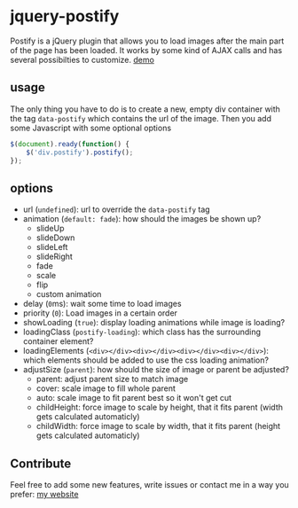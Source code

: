 # jquery-postify
Postify is a jQuery plugin that allows you to load images after the main part of the page has been loaded. It works by some kind of AJAX calls and has several possibilties to customize. [demo](demo/index.html)

## usage
The only thing you have to do is to create a new, empty div container with the tag ```data-postify``` which contains the url of the image. Then you add some Javascript with some optional options
```JavaScript
$(document).ready(function() {
    $('div.postify').postify();
});
```

## options
* url (```undefined```): url to override the ```data-postify``` tag
* animation (```default: fade```): how should the images be shown up?
  * slideUp
  * slideDown
  * slideLeft
  * slideRight
  * fade
  * scale
  * flip
  * custom animation
* delay (```0```ms): wait some time to load images
* priority (```0```): Load images in a certain order
* showLoading (```true```): display loading animations while image is loading?
* loadingClass (```postify-loading```): which class has the surrounding container element?
* loadingElements (```<div></div><div></div><div></div><div></div>```): which elements should be added to use the css loading animation?
* adjustSize (```parent```): how should the size of image or parent be adjusted?
  * parent: adjust parent size to match image
  * cover: scale image to fill whole parent
  * auto: scale image to fit parent best so it won't get cut
  * childHeight: force image to scale by height, that it fits parent (width gets calculated automaticly)
  * childWidth: force image to scale by width, that it fits parent (height gets calculated automaticly)

## Contribute
Feel free to add some new features, write issues or contact me in a way you prefer: [my website](http://marius-butz.de)

